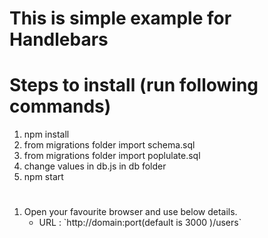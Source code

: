 # This is simple example for Handlebars

# Steps to install (run following commands)

1) npm install
2) from migrations folder import schema.sql
3) from migrations folder import poplulate.sql
4) change values in db.js in db folder
5) npm start
#
1) Open your favourite browser and use below details.
	<ul>
		<li>URL : `http://domain:port(default is 3000 )/users`</li>
	</ul>
